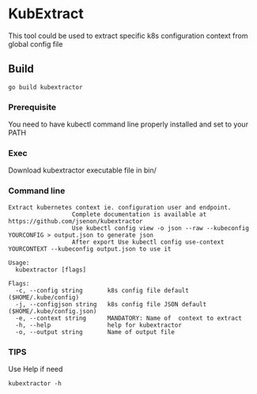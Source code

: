 # KubExtract

This tool could be used to extract specific k8s configuration context from global config file

## Build

```
go build kubextractor
```

### Prerequisite

You need to have kubectl command line properly installed and set to your PATH

### Exec

Download kubextractor executable file in bin/

### Command line

```
Extract kubernetes context ie. configuration user and endpoint.
				  Complete documentation is available at https://github.com/jsenon/kubextractor
				  Use kubectl config view -o json --raw --kubeconfig YOURCONFIG > output.json to generate json
				  After export Use kubectl config use-context YOURCONTEXT --kubeconfig output.json to use it

Usage:
  kubextractor [flags]

Flags:
  -c, --config string       k8s config file default ($HOME/.kube/config)
  -j, --configjson string   k8s config file JSON default ($HOME/.kube/config.json)
  -e, --context string      MANDATORY: Name of  context to extract
  -h, --help                help for kubextractor
  -o, --output string       Name of output file
  ```
  

### TIPS

Use Help if need

```
kubextractor -h
```

